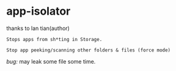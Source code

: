# app-isolator

thanks to lan tian(author)

    Stops apps from sh*ting in Storage.

    Stop app peeking/scanning other folders & files (force mode)

*bug:*
may leak some file some time.
